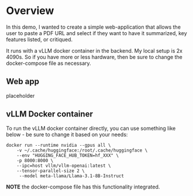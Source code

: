 # Overview 

In this demo, I wanted to create a simple web-application that allows 
the user to paste a PDF URL and select if they want to have it summarized, 
key features listed, or critiqued. 

It runs with a vLLM docker container in the backend. My local setup 
is 2x 4090s. So if you have more or less hardware, then be sure to 
change the docker-compose file as necessary. 

## Web app
placeholder

## vLLM Docker container

To run the vLLM docker container directly, you can use something like below - 
be sure to change it based on your needs: 
```
docker run --runtime nvidia --gpus all \
    -v ~/.cache/huggingface:/root/.cache/huggingface \
    --env "HUGGING_FACE_HUB_TOKEN=hf_XXX" \ 
    -p 8000:8000 \
    --ipc=host vllm/vllm-openai:latest \ 
    --tensor-parallel-size 2 \    
     --model meta-llama/Llama-3.1-8B-Instruct
```
**NOTE** the docker-compose file has this functionality integrated. 


